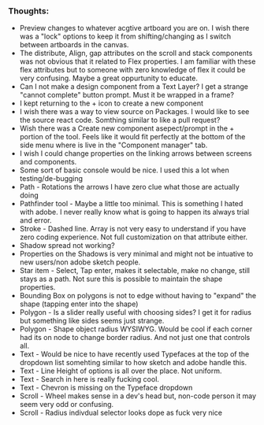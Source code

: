 ### Thoughts:
- Preview changes to whatever acgtive artboard you are on. I wish there was a "lock" options to keep it from shifting/changing as I switch between artboards in the canvas.
- The distribute, Align, gap attributes on the scroll and stack components was not obvious that it related to Flex properties. I am familiar with these flex attributes but to someone with zero knowledge of flex it could be very confusing. Maybe a great oppurtunity to educate.
- Can I not make a design component from a Text Layer? I get a strange "cannot complete" button prompt. Must it be wrapped in a frame?
- I kept returning to the + icon to create a new component
- I wish there was a way to view source on Packages. I would like to see the source react code. Somthing similar to like a pull request?
- Wish there was a Create new component asepect/prompt in the + portion of the tool. Feels like it would fit perfectly at the bottom of the side menu where is live in the "Component manager" tab.
- I wish I could change properties on the linking arrows between screens and components.
- Some sort of basic console would be nice. I used this a lot when testing/de-bugging
- Path - Rotations the arrows I have zero clue what those are actually doing
- Pathfinder tool - Maybe a little too minimal. This is something I hated with adobe. I never really know what is going to happen its always trial and error.
- Stroke - Dashed line. Array is not very easy to understand if you have zero coding experience. Not full customization on that attribute either.
- Shadow spread not working?
- Properties on the Shadows is very minimal and might not be intuative to new users/non adobe sketch people.
- Star item - Select, Tap enter, makes it selectable, make no change, still stays as a path. Not sure this is possible to maintain the shape properties.
- Bounding Box on polygons is not to edge without having to "expand" the shape (tapping enter into the shape)
- Polygon - Is a slider really useful with choosing sides? I get it for radius but something like sides seems just strange.
- Polygon - Shape object radius WYSIWYG. Would be cool if each corner had its on node to change border radius. And not just one that controls all.
- Text - Would be nice to have recently used Typefaces at the top of the dropdown list somehting similar to how sketch and adobe handle this.
- Text - Line Height of options is all over the place. Not uniform.
- Text - Search in here is really fucking cool.
- Text - Chevron is missing on the Typeface dropdown
- Scroll - Wheel makes sense in a dev's head but, non-code person it may seem very odd or confusing.
- Scroll - Radius indivdual selector looks dope as fuck very nice
